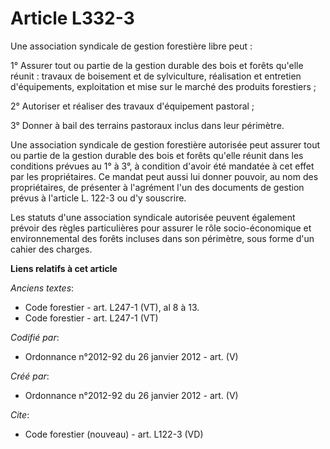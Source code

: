 # Article L332-3

Une association syndicale de gestion forestière libre peut :

1° Assurer tout ou partie de la gestion durable des bois et forêts qu'elle réunit : travaux de boisement et de sylviculture,
réalisation et entretien d'équipements, exploitation et mise sur le marché des produits forestiers ;

2° Autoriser et réaliser des travaux d'équipement pastoral ;

3° Donner à bail des terrains pastoraux inclus dans leur périmètre.

Une association syndicale de gestion forestière autorisée peut assurer tout ou partie de la gestion durable des bois et
forêts qu'elle réunit dans les conditions prévues au 1° à 3°, à condition d'avoir été mandatée à cet effet par les
propriétaires. Ce mandat peut aussi lui donner pouvoir, au nom des propriétaires, de présenter à l'agrément l'un des
documents de gestion prévus à l'article L. 122-3 ou d'y souscrire.

Les statuts d'une association syndicale autorisée peuvent également prévoir des règles particulières pour assurer le rôle
socio-économique et environnemental des forêts incluses dans son périmètre, sous forme d'un cahier des charges.

**Liens relatifs à cet article**

_Anciens textes_:

  - Code forestier - art. L247-1 (VT), al 8 à 13.
  - Code forestier - art. L247-1 (VT)

_Codifié par_:

  - Ordonnance n°2012-92 du 26 janvier 2012 - art. (V)

_Créé par_:

  - Ordonnance n°2012-92 du 26 janvier 2012 - art. (V)

_Cite_:

  - Code forestier (nouveau) - art. L122-3 (VD)
